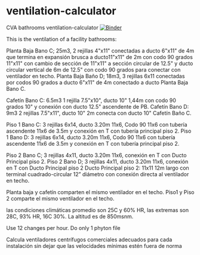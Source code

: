 # ventilation-calculator
CVA bathrooms ventilation-calculator
[![Binder](https://mybinder.org/badge_logo.svg)](https://hub.2i2c.mybinder.org/user/hiesus-ventilation-calculator-cdtazwsc/lab/tree/ventilation_analysis.ipynb)

This is the ventilation of a facility bathrooms:

Planta Baja Bano C; 25m3, 2 rejillas 4"x11" conectadas a ducto 6"x11" de 4m que termina en expansión brusca a ducto11"x11" de 2m con codo 90 grados  11"x11" con cambio de sección de 11"x11" a sección circular de 12.5" y ducto circular vertical de 6m de 12.5" con codo 90 grados para conectar con ventilador en techo.
Planta Baja Baño D; 18m3, 3 rejillas 6x11 conectadas por codos 90 grados a ducto 6"x11" de 4m conectado a ducto Planta Baja Bano C.

Cafetín Bano C: 6.5m3 1 rejilla 7.5"x10", ducto 10" 1,44m con codo 90 grados 10" y conexión con ducto 12.5" ascendente de PB.
Cafetín Bano D: 9m3 2 rejillas 7.5"x11", ducto 10" 2m conecta con ducto 10" Cafetín Baño C.

Piso 1 Bano C: 3 rejillas 6x14, ducto 3.20m 11x6, Codo 90 11x6 con tubería ascendente 11x6 de 3.5m y conexión en T con tubería principal piso 2.
Piso 1 Bano D: 3 rejillas 6x14, ducto 3.20m 11x6, Codo 90 11x6 con tubería ascendente 11x6 de 3.5m  y conexión en T con tubería principal piso 2.

Piso 2 Bano C; 3 rejillas 4x11, ducto 3.20m 11x6, conexión en T con Ducto Principal piso 2.
Piso 2 Bano D; 3 rejillas 4x11, ducto 3.20m 11x6, conexión en T con Ducto Principal piso 2
Ducto Principal piso 2: 11x11 12m largo con terminal cuadrado-circular 12” diámetro con conexión directa al ventilador en techo.

Planta baja y cafetín comparten el mismo ventilador en el techo.
Piso1 y Piso 2 comparte el mismo ventilador en el techo.

las condiciones climáticas promedio son 25C y 60% HR, las extremas son 28C, 93% HR, 16C 30%. La altitud es de 850msnm.

Use 12 changes per hour. Do only 1 phyton file

Calcula ventiladores centrífugos comerciales adecuados para cada instalación sin dejar que las velocidades mínimas estén fuera de norma


